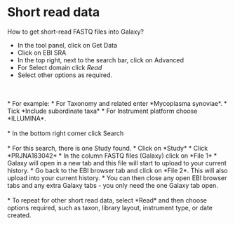 # Short read data

How to get short-read FASTQ files into Galaxy?

* In the tool panel, click on <ss>Get Data</ss>
* Click on <ss>EBI SRA</ss>
* In the top right, next to the search bar, click on <ss>Advanced</ss>
* For <ss>Select domain</ss> click *Read*
* Select other options as required.
<br>
<br>
* For example:
    * For <ss>Taxonomy and related</ss> enter *Mycoplasma synoviae*.
    * Tick *Include subordinate taxa*
    * For <ss>Instrument platform</ss> choose *ILLUMINA*.
<br>
<br>
* In the bottom right corner click <ss>Search</ss>
<br>
<br>
* For this search, there is one Study found.
* Click on *Study*
* Click *PRJNA183042*
* In the column <ss>FASTQ files (Galaxy)</ss> click on *File 1*
* Galaxy will open in a new tab and this file will start to upload to your current history.
* Go back to the EBI browser tab and click on *File 2*. This will also upload into your current history.
* You can then close any open EBI browser tabs and any extra Galaxy tabs - you only need the one Galaxy tab open.
<br>
<br>
* To repeat for other short read data, select *Read* and then choose options required, such as taxon, library layout, instrument type, or date created.

